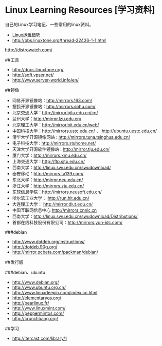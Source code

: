 # Linux Learning Resources [学习资料]

自己的Linux学习笔记、一些常用的linux资料。

* [Linux运维趋势](http://os.51cto.com/art/201011/233915.htm)
* http://bbs.linuxtone.org/thread-22436-1-1.html

http://distrowatch.com/


##工具
* http://docs.linuxtone.org/
* http://soft.vpser.net/
* http://www.server-world.info/en/

##镜像
* 网易开源镜像站：http://mirrors.163.com/ 
* 搜狐开源镜像站：http://mirrors.sohu.com/
* 北京交通大学：http://mirror.bjtu.edu.cn/cn/
* 兰州大学：http://mirror.lzu.edu.cn/ 
* 北京理工大学：http://mirror.bit.edu.cn/web/
* 中国科技大学：http://mirrors.ustc.edu.cn/ 、 http://ubuntu.uestc.edu.cn/
* 清华大学开源镜像网站 : http://mirrors.tuna.tsinghua.edu.cn/
* 电子科技大学 : http://mirrors.stuhome.net/
* 天津大学开源软件镜像站 : http://mirror.tju.edu.cn/
* 厦门大学：http://mirrors.xmu.edu.cn/
* 上海交通大学：http://ftp.sjtu.edu.cn/
* 西南大学：http://linux.swu.edu.cn/swudownload/
* 泰安移动：http://mirrors.ta139.com/
* 东北大学：http://mirror.neu.edu.cn/
* 浙江大学：http://mirrors.zju.edu.cn/
* 东软信息学院：http://mirrors.neusoft.edu.cn/
* 哈尔滨工业大学： http://run.hit.edu.cn/ 
* 大连理工大学： http://mirror.dlut.edu.cn/
* 中国互联网信息中心 http://mirrors.cnnic.cn
* 西南大学：http://linux.swu.edu.cn/swudownload/Distributions/
* 首都在线科技股份有限公司：http://mirrors.yun-idc.com/

###debian
* http://www.dotdeb.org/instructions/
* http://dotdeb.90g.org/
* http://mirror.pcbeta.com/packman/debian/

##发行版

###debian、ubuntu
* http://www.debian.org/
* http://www.ubuntu.org.cn/
* http://www.linuxdeepin.com/index.cn.html
* http://elementaryos.org/
* http://pearlinux.fr/
* http://www.linuxmint.com/
* http://peppermintos.com/
* http://crunchbang.org/


##学习
* http://itercast.com/library/1